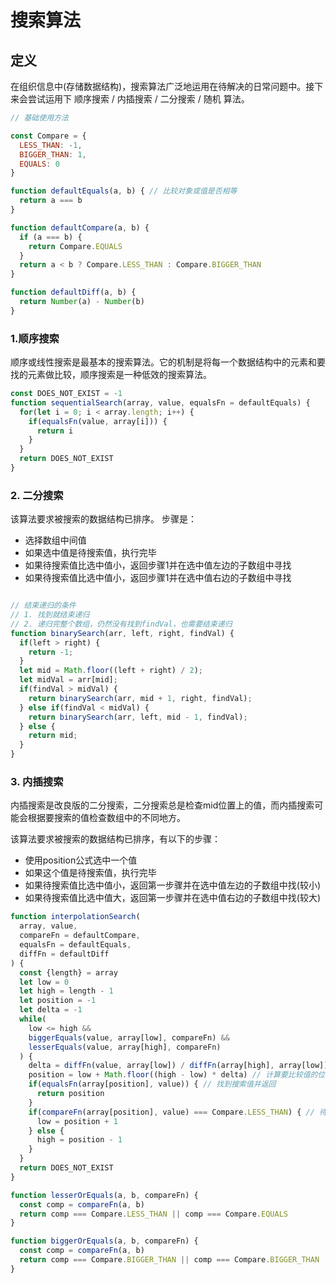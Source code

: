 # 搜索算法

## 定义

在组织信息中(存储数据结构)，搜索算法广泛地运用在待解决的日常问题中。接下来会尝试运用下 顺序搜索 / 内插搜索 / 二分搜索 / 随机 算法。

```javascript
// 基础使用方法

const Compare = {
  LESS_THAN: -1,
  BIGGER_THAN: 1,
  EQUALS: 0
}

function defaultEquals(a, b) { // 比较对象或值是否相等
  return a === b
}

function defaultCompare(a, b) {
  if (a === b) {
    return Compare.EQUALS
  }
  return a < b ? Compare.LESS_THAN : Compare.BIGGER_THAN
}

function defaultDiff(a, b) {
  return Number(a) - Number(b)
}
```

### 1.顺序搜索

顺序或线性搜索是最基本的搜索算法。它的机制是将每一个数据结构中的元素和要找的元素做比较，顺序搜索是一种低效的搜索算法。

```javascript
const DOES_NOT_EXIST = -1
function sequentialSearch(array, value, equalsFn = defaultEquals) {
  for(let i = 0; i < array.length; i++) {
    if(equalsFn(value, array[i])) {
      return i
    }
  }
  return DOES_NOT_EXIST
}
```

### 2. 二分搜索

该算法要求被搜索的数据结构已排序。 步骤是：

* 选择数组中间值
* 如果选中值是待搜索值，执行完毕
* 如果待搜索值比选中值小，返回步骤1并在选中值左边的子数组中寻找
* 如果待搜索值比选中值小，返回步骤1并在选中值右边的子数组中寻找

```javascript

// 结束递归的条件
// 1. 找到就结束递归
// 2. 递归完整个数组，仍然没有找到findVal，也需要结束递归
function binarySearch(arr, left, right, findVal) {
  if(left > right) {
    return -1;
  }
  let mid = Math.floor((left + right) / 2);
  let midVal = arr[mid];
  if(findVal > midVal) {
    return binarySearch(arr, mid + 1, right, findVal);
  } else if(findVal < midVal) {
    return binarySearch(arr, left, mid - 1, findVal);
  } else {
    return mid;
  }
}
```

### 3. 内插搜索

内插搜索是改良版的二分搜索，二分搜索总是检查mid位置上的值，而内插搜索可能会根据要搜索的值检查数组中的不同地方。

该算法要求被搜索的数据结构已排序，有以下的步骤：

* 使用position公式选中一个值
* 如果这个值是待搜索值，执行完毕
* 如果待搜索值比选中值小，返回第一步骤并在选中值左边的子数组中找(较小)
* 如果待搜索值比选中值大，返回第一步骤并在选中值右边的子数组中找(较大)

```javascript
function interpolationSearch(
  array, value,
  compareFn = defaultCompare,
  equalsFn = defaultEquals,
  diffFn = defaultDiff
) {
  const {length} = array
  let low = 0
  let high = length - 1
  let position = -1
  let delta = -1
  while(
    low <= high &&
    biggerEquals(value, array[low], compareFn) &&
    lesserEquals(value, array[high], compareFn)
  ) {
    delta = diffFn(value, array[low]) / diffFn(array[high], array[low]) // 该算法在数组中的值都是均匀分布时性能最好(delta值最小)
    position = low + Math.floor((high - low) * delta) // 计算要比较值的位置
    if(equalsFn(array[position], value)) { // 找到搜索值并返回
      return position
    }
    if(compareFn(array[position], value) === Compare.LESS_THAN) { // 待搜索值小于当前位置的值，使用左边或右边的子数组重复执行
      low = position + 1
    } else {
      high = position - 1
    }
  }
  return DOES_NOT_EXIST
}

function lesserOrEquals(a, b, compareFn) {
  const comp = compareFn(a, b)
  return comp === Compare.LESS_THAN || comp === Compare.EQUALS
}

function biggerOrEquals(a, b, compareFn) {
  const comp = compareFn(a, b)
  return comp === Compare.BIGGER_THAN || comp === Compare.BIGGER_THAN
}
```